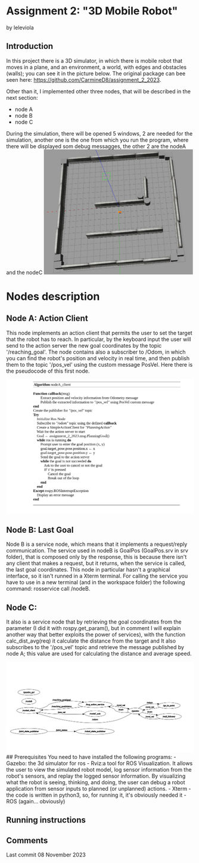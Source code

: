# Assignment 2: "3D Mobile Robot"

by leleviola

## Introduction
In this project there is a 3D simulator, in which there is mobile robot that moves in a plane, and an environment, a world, with edges and obstacles (walls); you can see  it in the picture below. The original package can bee seen here: https://github.com/CarmineD8/assignment_2_2023.

Other than it, I implemented other three nodes, that will be described in the next section:
- node A
- node B
- node C

During the simulation, there will be opened 5 windows, 2 are needed for the simulation, another one is the one from which you run the program, where there will be displayed som debug messagges, the other 2 are the nodeA and the nodeC
<img src="https://github.com/leleviola/rt1_assignment2/blob/resources/images/Schermata%20del%202024-01-13%2017-20-48.png" alt="Alt Text" width="400"/>



# Nodes description

## Node A: Action Client
This node implements an action client that permits the user to set the target that the robot has to reach. In particular, by the keyboard input the user will send to the action server the new goal coordinates by the topic '/reaching_goal'. The node contains also a subscriber to /Odom, in which you can find the robot's position and velocity in real time, and then publish them to the topic '/pos_vel' using the custom message PosVel. Here there is the pseudocode of this first node.

<img src="https://github.com/leleviola/rt1_assignment2/blob/resources/images/Schermata%20del%202024-01-13%2018-39-31.png" alt="Alt Text" width="1000"/>

## Node B: Last Goal
Node B is a service node, which means that it implements a request/reply communication. The service used in nodeB is GoalPos (GoalPos.srv in srv folder), that is composed only by the response, this is because there isn't any client that makes a request, but it returns, when the service is called, the last goal coordinates. This node in particular hasn't a graphical interface, so it isn't runned in a Xterm terminal. For calling the service you have to use in a new terminal (and in the workspace folder) the following command:
rosservice call /nodeB.

## Node C: 
It also is a service node that by retrieving the goal coordinates from the parameter (I did it with rospy.get_param(), but in comment I will explain another way that better exploits the power of services), with the function calc_dist_avg(req) it calculate the distance from the target and
It also subscribes to the '/pos_vel' topic and retrieve the message published by node A; this value are used for calculating the distance and average speed.

<img src="https://github.com/leleviola/rt1_assignment2/blob/resources/images/Schermata%20del%202024-01-13%2018-59-04.png" alt="Alt Text" width="1000"/>
## Prerequisites
You need to have installed the following programs:
- Gazebo: the 3d simulator for ros
- Rviz:a tool for ROS Visualization. It allows the user to view the simulated robot model, log sensor information from the robot's sensors, and replay the logged sensor information. By visualizing what the robot is seeing, thinking, and doing, the user can debug a robot application from sensor inputs to planned (or unplanned) actions.
- Xterm
- the code is written in python3, so, for running it, it's obviously needed it
- ROS (again... obviously)

## Running instructions

## Comments

Last commit 08 November 2023
